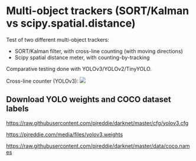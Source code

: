 # Multi-object trackers (SORT/Kalman vs scipy.spatial.distance)

Test of two different multi-object trackers:
* SORT/Kalman filter, with cross-line counting (with moving directions)
* Scipy spatial distance meter, with counting-by-tracking

Comparative testing done with YOLOv3/YOLOv2/TinyYOLO.

Cross-line counter (YOLOv3):
![](gifs/crossline-counter-yolov3.gif)

## Download YOLO weights and COCO dataset labels
https://raw.githubusercontent.com/pjreddie/darknet/master/cfg/yolov3.cfg

https://pjreddie.com/media/files/yolov3.weights

https://raw.githubusercontent.com/pjreddie/darknet/master/data/coco.names
